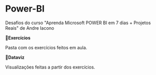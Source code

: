 # Power-BI
Desafios do curso "Aprenda Microsoft POWER BI em 7 dias + Projetos Reais" de Andre Iacono


**📁Exercícios**

Pasta com os exercícios feitos em aula.

**📁Dataviz**

Visualizações feitas a partir dos exercícios.

